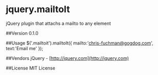 # jquery.mailtoIt
jQuery plugin that attachs a mailto to any element

##Version
0.1.0

##Usage
	$('.mailtoit').mailtoIt({
		mailto:'chris-fuchman@gogdog.com',
		text:'Email me'
	});
	
##Vendors
jQuery - [http://jquery.com](http://jquery.com)

##License
MIT License
